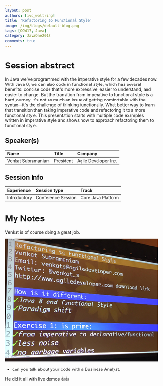 ```yaml
---
layout: post
authors: [ivo_woltring]
title: 'Refactoring to Functional Style'
image: /img/blogs/default-blog.png
tags: [OOW17, Java]
category: JavaOne2017
comments: true
---
```



# Session abstract

In Java we've programmed with the imperative style for a few decades now. With Java 8, we can also code in functional style, which has several benefits: concise code that's more expressive, easier to understand, and easier to change. But the transition from imperative to functional style is a hard journey. It's not as much an issue of getting comfortable with the syntax--it's the challenge of thinking functionally. What better way to learn that transition than taking imperative code and refactoring it to a more functional style. This presentation starts with multiple code examples written in imperative style and shows how to approach refactoring them to functional style.
<!--more-->
## Speaker(s)

|Name|Title|Company|
|:---|:---|:---|
|Venkat Subramaniam|President|Agile Developer Inc.|


## Session Info

| Experience | Session type | Track  |
|:-----------|:-------------|:-------|
| Introductory | Conference Session | Core Java Platform |

# My Notes

Venkat is of course doing a great job. 

![refactoring-to-functional-style](/img/blogs/2017/refactoring-to-functional-style/CON7323__refactoring-to-functional-style.jpg)

* can you talk about your code with a Business Analyst. 

He did it all with live demos
👍👍
        
